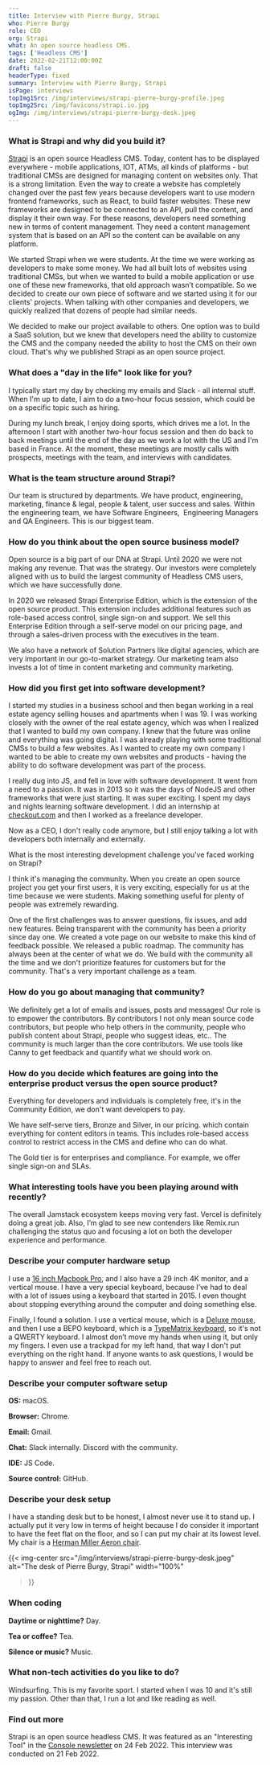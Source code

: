 ```yaml
---
title: Interview with Pierre Burgy, Strapi
who: Pierre Burgy
role: CEO
org: Strapi
what: An open source headless CMS.
tags: ['Headless CMS']
date: 2022-02-21T12:00:00Z
draft: false
headerType: fixed
summary: Interview with Pierre Burgy, Strapi
isPage: interviews
topImg1Src: /img/interviews/strapi-pierre-burgy-profile.jpeg
topImg2Src: /img/favicons/strapi.io.jpg
ogImg: /img/interviews/strapi-pierre-burgy-desk.jpeg
---
```


### What is Strapi and why did you build it?

[Strapi](https://strapi.io/) is an open source Headless CMS. Today, content has
to be displayed everywhere - mobile applications, IOT, ATMs, all kinds of
platforms - but traditional CMSs are designed for managing content on websites
only. That is a strong limitation. Even the way to create a website has
completely changed over the past few years because developers want to use modern
frontend frameworks, such as React, to build faster websites. These new
frameworks are designed to be connected to an API, pull the content, and display
it their own way. For these reasons, developers need something new in terms of
content management. They need a content management system that is based on an
API so the content can be available on any platform.

We started Strapi when we were students. At the time we were working as
developers to make some money. We had all built lots of websites using
traditional CMSs, but when we wanted to build a mobile application or use one of
these new frameworks, that old approach wasn’t compatible. So we decided to
create our own piece of software and we started using it for our clients'
projects. When talking with other companies and developers, we quickly realized
that dozens of people had similar needs.

We decided to make our project available to others. One option was to build a
SaaS solution, but we knew that developers need the ability to customize the CMS
and the company needed the ability to host the CMS on their own cloud. That's
why we published Strapi as an open source project.

### What does a "day in the life" look like for you?

I typically start my day by checking my emails and Slack - all internal stuff.
When I'm up to date, I aim to do a two-hour focus session, which could be on a
specific topic such as hiring.

During my lunch break, I enjoy doing sports, which drives me a lot. In the
afternoon I start with another two-hour focus session and then do back to back
meetings until the end of the day as we work a lot with the US and I'm based in
France. At the moment, these meetings are mostly calls with prospects, meetings
with the team, and interviews with candidates.

### What is the team structure around Strapi?

Our team is structured by departments. We have product, engineering, marketing,
finance & legal, people & talent, user success and sales. Within the engineering
team, we have Software Engineers,  Engineering Managers and QA Engineers. This
is our biggest team.

### How do you think about the open source business model?

Open source is a big part of our DNA at Strapi. Until 2020 we were not making
any revenue. That was the strategy. Our investors were completely aligned with
us to build the largest community of Headless CMS users, which we have
successfully done.

In 2020 we released Strapi Enterprise Edition, which is the extension of the
open source product. This extension includes additional features such as
role-based access control, single sign-on and support. We sell this Enterprise
Edition through a self-serve model on our pricing page, and through a
sales-driven process with the executives in the team.

We also have a network of Solution Partners like digital agencies, which are
very important in our go-to-market strategy. Our marketing team also invests a
lot of time in content marketing and community marketing.

### How did you first get into software development?

I started my studies in a business school and then began working in a real
estate agency selling houses and apartments when I was 19. I was working closely
with the owner of the real estate agency, which was when I realized that I
wanted to build my own company. I knew that the future was online and everything
was going digital. I was already playing with some traditional CMSs to build a
few websites. As I wanted to create my own company I wanted to be able to create
my own websites and products - having the ability to do software development was
part of the process.

I really dug into JS, and fell in love with software development. It went from a
need to a passion. It was in 2013 so it was the days of NodeJS and other
frameworks that were just starting. It was super exciting. I spent my days and
nights learning software development. I did an internship at
[checkout.com](https://www.checkout.com/) and then I worked as a freelance
developer.

Now as a CEO, I don't really code anymore, but I still enjoy talking a lot with
developers both internally and externally.

What is the most interesting development challenge you've faced working on
Strapi?

I think it's managing the community. When you create an open source project you
get your first users, it is very exciting, especially for us at the time because
we were students. Making something useful for plenty of people was extremely
rewarding.

One of the first challenges was to answer questions, fix issues, and add new
features. Being transparent with the community has been a priority since day
one. We created a vote page on our website to make this kind of feedback
possible. We released a public roadmap. The community has always been at the
center of what we do. We build with the community all the time and we don't
prioritize features for customers but for the community. That's a very important
challenge as a team.

### How do you go about managing that community?

We definitely get a lot of emails and issues, posts and messages! Our role is to
empower the contributors. By contributors I not only mean source code
contributors, but people who help others in the community, people who publish
content about Strapi, people who suggest ideas, etc.. The community is much
larger than the core contributors. We use tools like Canny to get feedback and
quantify what we should work on.

### How do you decide which features are going into the enterprise product versus the open source product?

Everything for developers and individuals is completely free, it's in the
Community Edition, we don't want developers to pay.

We have self-serve tiers, Bronze and Silver, in our pricing. which contain
everything for content editors in teams. This includes role-based access control
to restrict access in the CMS and define who can do what.

The Gold tier is for enterprises and compliance. For example, we offer single
sign-on and SLAs.

### What interesting tools have you been playing around with recently?

The overall Jamstack ecosystem keeps moving very fast. Vercel is definitely
doing a great job. Also, I’m glad to see new contenders like Remix.run
challenging the status quo and focusing a lot on both the developer experience
and performance.

### Describe your computer hardware setup

I use a [16 inch Macbook Pro](https://www.apple.com/macbook-pro/), and I also
have a 29 inch 4K monitor, and a vertical mouse. I have a very special keyboard,
because I’ve had to deal with a lot of issues using a keyboard that started in
2015. I even thought about stopping everything around the computer and doing
something else.

Finally, I found a solution. I use a vertical mouse, which is a [Deluxe
mouse](https://www.deluxworld.com/en-pro-show-5.html), and then I use a BEPO
keyboard, which is a [TypeMatrix keyboard](http://typematrix.com/bepo/), so it's
not a QWERTY keyboard. I almost don’t move my hands when using it, but only my
fingers. I even use a trackpad for my left hand, that way I don't put everything
on the right hand. If anyone wants to ask questions, I would be happy to answer
and feel free to reach out.

### Describe your computer software setup

**OS:** macOS.

**Browser:** Chrome.

**Email:** Gmail.

**Chat:** Slack internally. Discord with the community.

**IDE:** JS Code.

**Source control:** GitHub.

### Describe your desk setup

I have a standing desk but to be honest, I almost never use it to stand up. I
actually put it very low in terms of height because I do consider it important
to have the feet flat on the floor, and so I can put my chair at its lowest
level. My chair is a [Herman Miller Aeron
chair](https://www.hermanmiller.com/en_gb/products/seating/office-chairs/aeron-chairs/).

{{< img-center
src="/img/interviews/strapi-pierre-burgy-desk.jpeg"
alt="The desk of Pierre Burgy, Strapi"
width="100%"
>}}

### When coding

**Daytime or nighttime?** Day.

**Tea or coffee?** Tea.

**Silence or music?** Music.

### What non-tech activities do you like to do?

Windsurfing. This is my favorite sport. I started when I was 10 and it's still
my passion. Other than that, I run a lot and like reading as well.

### Find out more

Strapi is an open source headless CMS. It was featured as an "Interesting Tool"
in the [Console newsletter](https://console.dev) on 24 Feb 2022. This interview
was conducted on 21 Feb 2022.
